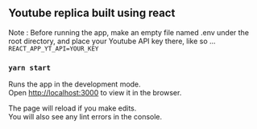 ## Youtube replica built using react

Note : Before running the app, make an empty file named .env under the root directory, and place your Youtube API key there, like so ... ```REACT_APP_YT_API=YOUR_KEY```

### `yarn start`

Runs the app in the development mode.<br />
Open [http://localhost:3000](http://localhost:3000) to view it in the browser.

The page will reload if you make edits.<br />
You will also see any lint errors in the console.

